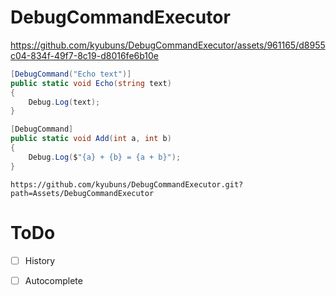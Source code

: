 DebugCommandExecutor
===

https://github.com/kyubuns/DebugCommandExecutor/assets/961165/d8955c04-834f-49f7-8c19-d8016fe6b10e

```csharp
[DebugCommand("Echo text")]
public static void Echo(string text)
{
    Debug.Log(text);
}

[DebugCommand]
public static void Add(int a, int b)
{
    Debug.Log($"{a} + {b} = {a + b}");
}
```

`https://github.com/kyubuns/DebugCommandExecutor.git?path=Assets/DebugCommandExecutor`

# ToDo

- [ ] History
- [ ] Autocomplete

